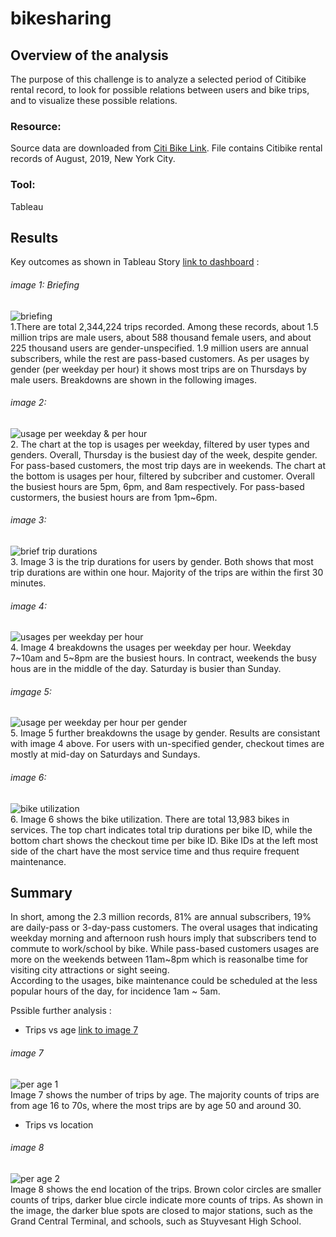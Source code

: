 # bikesharing

## Overview of the analysis
The purpose of this challenge is to analyze a selected period of Citibike rental record, to look for possible relations between users and bike trips, and to visualize these possible relations. 
 
### Resource:
Source data are downloaded from [Citi Bike Link](https://ride.citibikenyc.com/system-data). File contains Citibike rental records of August, 2019, New York City.  
### Tool:
Tableau


## Results
  Key outcomes as shown in Tableau Story [link to dashboard](https://public.tableau.com/app/profile/kayla1042/viz/Challenge14NYCBikesharingStory/NYCStory?publish=yes) :  
###### image 1: Briefing
![briefing](https://github.com/kaylaisnomyname/bikesharing/blob/main/images/briefing.png?raw=true)  
1.There are total 2,344,224 trips recorded. Among these records, about 1.5 million trips are male users, about 588 thousand female users, and about 225 thousand users are gender-unspecified. 1.9 million users are annual subscribers, while the rest are pass-based customers. As per usages by gender (per weekday per hour) it shows most trips are on Thursdays by male users. Breakdowns are shown in the following images.  

###### image 2:  
![usage per weekday & per hour](https://github.com/kaylaisnomyname/bikesharing/blob/main/images/brief%20usages%20per%20weekday%20per%20hour.png?raw=true)  
2. The chart at the top is usages per weekday, filtered by user types and genders. Overall, Thursday is the busiest day of the week, despite gender. For pass-based customers, the most trip days are in weekends. The chart at the bottom is usages per hour, filtered by subcriber and customer. Overall the busiest hours are 5pm, 6pm, and 8am respectively. For pass-based custormers, the busiest hours are from 1pm~6pm. 

###### image 3:  
![brief trip durations](https://github.com/kaylaisnomyname/bikesharing/blob/main/images/brief%20trip%20durations.png?raw=true)  
3. Image 3 is the trip durations for users by gender. Both shows that most trip durations are within one hour. Majority of the trips are within the first 30 minutes. 

###### image 4:  
![usages per weekday per hour](https://github.com/kaylaisnomyname/bikesharing/blob/main/images/usages%20per%20weekday%20per%20hour.png?raw=true)  
4. Image 4 breakdowns the usages per weekday per hour. Weekday 7~10am and 5~8pm are the busiest hours. In contract, weekends the busy hous are in the middle of the day. Saturday is busier than Sunday.

###### imgage 5:  
![usage per weekday per hour per gender](https://github.com/kaylaisnomyname/bikesharing/blob/main/images/usages%20per%20weekday%20per%20hour%20per%20gender.png?raw=true)  
5. Image 5 further breakdowns the usage by gender. Results are consistant with image 4 above. For users with un-specified gender, checkout times are mostly at mid-day on Saturdays and Sundays.

###### image 6:  
![bike utilization](https://github.com/kaylaisnomyname/bikesharing/blob/main/images/brief%20bike%20utilization.png?raw=true)  
6. Image 6 shows the bike utilization. There are total 13,983 bikes in services. The top chart indicates total trip durations per bike ID, while the bottom chart shows the checkout time per bike ID. Bike IDs at the left most side of the chart  have the most service time and thus require frequent maintenance. 

## Summary  
  
In short, among the 2.3 million records, 81% are annual subscribers, 19% are daily-pass or 3-day-pass customers. The overal usages that indicating weekday morning and afternoon rush hours imply that subscribers tend to commute to work/school by bike. While pass-based customers usages are more on the weekends between 11am~8pm which is reasonalbe time for visiting city attractions or sight seeing.  
According to the usages, bike maintenance could be scheduled at the less popular hours of the day, for incidence 1am ~ 5am. 


Pssible further analysis : 
- Trips vs age  [link to image 7](https://public.tableau.com/app/profile/kayla1042/viz/Challenge14Overalltripsvsage/tripsvsage?publish=yes)  
###### image 7  
![per age 1]()  
Image 7 shows the number of trips by age. The majority counts of trips are from age 16 to 70s, where the most trips are by age 50 and around 30.

- Trips vs location
###### image 8  
![per age 2]()  
Image 8 shows the end location of the trips. Brown color circles are smaller counts of trips, darker blue circle indicate more counts of trips. As shown in the image, the darker blue spots are closed to major stations, such as the Grand Central Terminal, and schools, such as Stuyvesant High School. 







